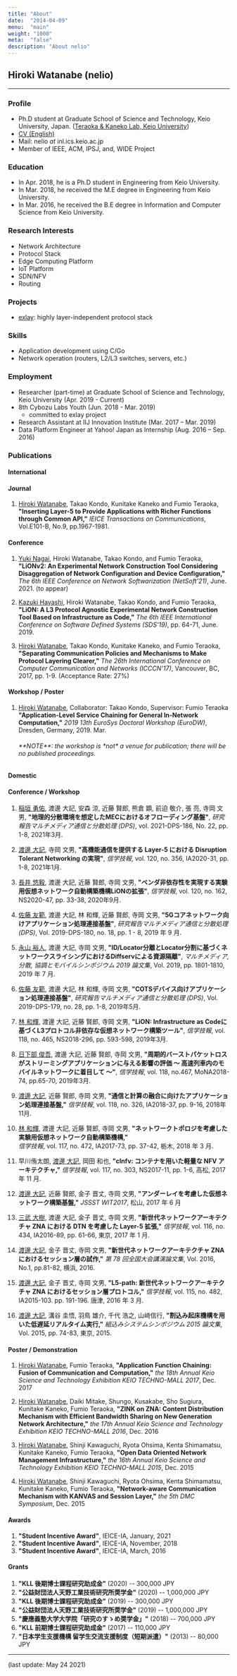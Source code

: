 ```yaml
---
title: "About"
date:  "2014-04-09"
menu:  "main"
weight: "1000"
meta:  "false"
description: "About nelio"
---
```


## Hiroki Watanabe (nelio)
* * *

### Profile
- Ph.D student at Graduate School of Science and Technology, Keio University, Japan.
([Teraoka & Kaneko Lab, Keio University](https://www.inl.ics.keio.ac.jp/))
- [CV (English)](https://negli0.github.io/cv.pdf)
- Mail: nelio *at* inl.ics.keio.ac.jp
- Member of IEEE, ACM, IPSJ, and, WIDE Project

### Education
- In Apr. 2018, he is a Ph.D student in Engineering from Keio University.
- In Mar. 2018, he received the M.E degree in Engineering from Keio University.
- In Mar. 2016, he received the B.E degree in Information and Computer Science from Keio University.

### Research Interests
- Network Architecture
- Protocol Stack
- Edge Computing Platform
- IoT Platform
- SDN/NFV
- Routing

### Projects
- [exlay](https://github.com/exlay): highly layer-independent protocol stack

### Skills
- Application development using C/Go
- Network operation (routers, L2/L3 switches, servers, etc.)

### Employment
- Researcher (part-time) at Graduate School of Science and Technology, Keio University (Apr. 2019 - Current)
- 8th Cybozu Labs Youth (Jun. 2018 - Mar. 2019)
	- committed to exlay project
- Research Assistant at IIJ Innovation Institute (Mar. 2017 – Mar. 2019)
- Data Platform Engineer at Yahoo! Japan as Internship (Aug. 2016 – Sep. 2016)

### Publications
#### International
#### Journal
1. <u>Hiroki Watanabe</u>, Takao Kondo, Kunitake Kaneko and Fumio Teraoka, 
	**"Inserting Layer-5 to Provide Applications with Richer Functions through Common API,"**
	*IEICE Transactions on Communications*, Vol.E101-B, No.9, pp.1967-1981.

#### Conference
1.  <u>Yuki Nagai</u>, Hiroki Watanabe, Takao Kondo, and Fumio Teraoka,
	**"LiONv2: An Experimental Network Construction Tool Considering Disaggregation of Network Configuration and Device Configuration,"**
	*The 6th IEEE Conference on Network Softwarization (NetSoft'21)*, June. 2021. (to appear)

1. <u>Kazuki Hayashi</u>, Hiroki Watanabe, Takao Kondo, and Fumio Teraoka,
	**"LiON: A L3 Protocol Agnostic Experimental Network Construction Tool Based on Infrastructure as Code,"**
	*The 6th IEEE International Conference on Software Defined Systems (SDS'19)*, pp. 64-71, June. 2019.

1. <u>Hiroki Watanabe</u>, Takao Kondo, Kunitake Kaneko, and Fumio Teraoka, 
	**"Separating Communication Policies and Mechanisms to Make Protocol Layering Clearer,"**
	*The 26th International Conference on Computer Communication and Networks (ICCCN'17)*,
	Vancouver, BC, 2017, pp. 1-9. (Acceptance Rate: 27%)

#### Workshop / Poster
1. <u>Hiroki Watanabe</u>, Collaborator: Takao Kondo, Supervisor: Fumio Teraoka  
	**"Application-Level Service Chaining for General In-Network Computation,"**
	*2019 13th EuroSys Doctoral Workshop (EuroDW)*,
	Dresden, Germany, 2019. Mar.
	<h6>**NOTE**: the workshop is *not* a venue for publication; there will be no published proceedings.</h6>

#### Domestic 
#### Conference / Workshop
1. <u>稲垣 勇佑</u>, 渡邊 大記, 安森 涼, 近藤 賢郎, 熊倉 顕, 前迫 敬介, 張 亮, 寺岡 文男,
	**"地理的分散環境を想定したMECにおけるオフローディング基盤"**,
   	*研究報告マルチメディア通信と分散処理 (DPS)*, vol. 2021-DPS-186, No. 22, pp. 1-8, 2021年3月.

1. <u>渡邊 大記</u>, 寺岡 文男,
       **"高機能通信を提供する Layer-5 における Disruption Tolerant Networking の実現"**,
	   *信学技報*, vol. 120, no. 356, IA2020-31, pp. 1-8, 2021年1月. 

1. <u>長井 悠毅</u>, 渡邊 大記, 近藤 賢郎, 寺岡 文男,
       **"ベンダ非依存性を実現する実験用仮想ネットワーク自動構築機構LiONの拡張"**, 
	   *信学技報*, vol. 120, no. 162, NS2020-47, pp. 33-38, 2020年9月.

1. <u>佐藤 友範</u>, 渡邊 大記, 林 和輝, 近藤 賢郎, 寺岡 文男, 
	**"5Gコアネットワーク向けアプリケーション処理連接基盤"**, 
	*研究報告マルチメディア通信と分散処理 (DPS)*, Vol. 2019-DPS-180, no. 18, pp. 1 - 8, 2019 年 9 月.

1. <u>永山 裕人</u>, 渡邊 大記, 寺岡 文男, 
       **"ID/Locator分離とLocator分割に基づくネットワークスライシングにおけるDiffservによる資源隔離"**,
	   *マルチメディア, 分散, 協調とモバイルシンポジウム 2019 論文集*, Vol. 2019, pp. 1801-1810, 2019 年 7 月.

1. <u>佐藤 友範</u>, 渡邊 大記, 林 和輝, 寺岡 文男, 
	**"COTSデバイス向けアプリケーション処理連接基盤"**, 
	*研究報告マルチメディア通信と分散処理 (DPS)*, Vol. 2019-DPS-179, no. 28, pp. 1-8, 2019年5月.

1. <u>林 和輝</u>, 渡邊 大記, 近藤 賢郎, 寺岡 文男,
	**"LiON: Infrastructure as Codeに基づくL3プロトコル非依存な仮想ネットワーク構築ツール"**, 
	*信学技報*, vol. 118, no. 465, NS2018-296, pp. 593-598, 2019年3月.

1. <u>日下部 俊吾</u>, 渡邊 大記, 近藤 賢郎, 寺岡 文男,
    **"周期的バーストパケットロスがストリーミングアプリケーションに与える影響の評価 
	～ 高速列車内のモバイルネットワークに着目して ～"**,
	*信学技報*, vol. 118, no.467, MoNA2018-74, pp.65-70, 2019年3月.

1. <u>渡邊 大記</u>, 近藤 賢郎, 寺岡 文男,
	**"通信と計算の融合に向けたアプリケーション処理連接基盤,"**
	*信学技報*, vol. 118, no. 326, IA2018-37, pp. 9-16, 2018年11月.

1. <u>林 和輝</u>, 渡邊 大記, 近藤 賢郎, 寺岡 文男, 
	**"ネットワークトポロジを考慮した実験用仮想ネットワーク自動構築機構,"**  
	*信学技報*, vol. 117, no. 472, IA2017-73, pp. 37-42, 栃木, 2018 年 3 月. 

1. 早川侑太朗, <u>渡邊 大記</u>, 岡田 和也, 
	**"clnfv: コンテナを用いた軽量な NFV アーキテクチャ,"**
	*信学技報*, vol. 117, no. 303, NS2017-11, pp. 1-6, 高松, 2017 年 11 月.

1. <u>渡邊 大記</u>, 近藤 賢郎, 金子 晋丈, 寺岡 文男, 
	**"アンダーレイを考慮した仮想ネットワーク構築基盤,"**
	*JSSST WIT2017*, 松山, 2017 年 6 月

1. <u>三武 大樹</u>, 渡邊 大記, 金子 晋丈, 寺岡 文男, 
	**"新世代ネットワークアーキテクチャ ZNA における DTN を考慮した Layer-5 拡張,"**
	*信学技報*, vol. 116, no. 434, IA2016-89, pp. 61-66, 東京, 2017 年 1 月.

1. <u>渡邊 大記</u>, 金子 晋丈, 寺岡 文男, 
	**"新世代ネットワークアーキテクチャ ZNA におけるセッション層の試作,"**
	*第 78 回全国大会講演論文集*, Vol. 2016, No.1, pp.81-82, 横浜, 2016.

1. <u>渡邊 大記</u>, 金子 晋丈, 寺岡 文男, 
	**"L5-path: 新世代ネットワークアーキテクチャ ZNA におけるセッション層プロトコル,"**
	*信学技報*, vol. 115, no. 482, IA2015-103. pp. 191-196. 唐津, 2016 年 3 月.

1. <u>渡邊 大記</u>, 溝谷 圭悟, 羽鳥 雄介, 千代 浩之, 山﨑信行, 
	**"割込み起床機構を用いた低遅延リアルタイム実行,"**
	*組込みシステムシンポジウム 2015 論文集*, Vol. 2015, pp. 74-83, 東京, 2015.

#### Poster / Demonstration
1. <u>Hiroki Watanabe</u>, Fumio Teraoka, 
	**"Application Function Chaining: Fusion of Communication and Computation,"**
   	*the 18th Annual Keio Science and Technology Exhibition KEIO TECHNO-MALL 2017*, Dec. 2017

1. <u>Hiroki Watanabe</u>, Daiki Mitake, Shungo, Kusakabe, Sho Sugiura, Kunitake Kaneko, Fumio Teraoka, 
	**"ZINK on ZNA: Content Distribution Mechanism with Efficient Bandwidth Sharing on New Generation Network Architecture,"**
   	*the 17th Annual Keio Science and Technology Exhibition KEIO TECHNO-MALL 2016*, Dec. 2016

1. <u>Hiroki Watanabe</u>, Shinji Kawaguchi, Ryota Ohsima, Kenta Shimamatsu, Kunitake Kaneko, Fumio Teraoka, 
	**"Open Data Oriented Network Management Infrastructure,"**
   	*the 16th Annual Keio Science and Technology Exhibition KEIO TECHNO-MALL 2015*, Dec. 2015

1. <u>Hiroki Watanabe</u>, Shinji Kawaguchi, Ryota Ohsima, Kenta Shimamatsu, Kunitake Kaneko, Fumio Teraoka, 
	**"Network-aware Communication Mechanism with KANVAS and Session Layer,"**
   	*the 5th DMC Symposium*, Dec. 2015

#### Awards
1. **"Student Incentive Award"**, IEICE-IA, January, 2021
1. **"Student Incentive Award"**, IEICE-IA, November, 2018
1. **"Student Incentive Award"**, IEICE-IA, March, 2016

#### Grants
1. **"KLL 後期博士課程研究助成金"** (2020) -- 300,000 JPY
1. **"公益財団法人天野工業技術研究所奨学金"** (2020) -- 1,000,000 JPY
1. **"KLL 後期博士課程研究助成金"** (2019) -- 300,000 JPY
1. **"公益財団法人天野工業技術研究所奨学金"** (2019) -- 1,000,000 JPY
1. **"慶應義塾大学大学院「研究のすゝめ奨学金」"** (2018) -- 700,000 JPY
1. **"KLL 前期博士課程研究助成金"** (2017) -- 110,000 JPY
1. **"日本学生支援機構 留学生交流支援制度（短期派遣）"** (2013) -- 80,000 JPY

---
(last update: May 24 2021)
